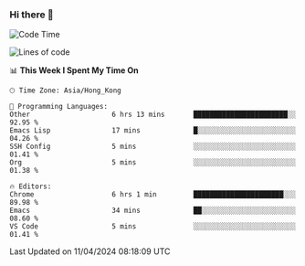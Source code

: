 ### Hi there 👋

<!--
**nicehiro/nicehiro** is a ✨ _special_ ✨ repository because its `README.md` (this file) appears on your GitHub profile.

Here are some ideas to get you started:

- 🔭 I’m currently working on ...
- 🌱 I’m currently learning ...
- 👯 I’m looking to collaborate on ...
- 🤔 I’m looking for help with ...
- 💬 Ask me about ...
- 📫 How to reach me: ...
- 😄 Pronouns: ...
- ⚡ Fun fact: ...
-->

<!--START_SECTION:waka-->
![Code Time](http://img.shields.io/badge/Code%20Time-303%20hrs%2031%20mins-blue)

![Lines of code](https://img.shields.io/badge/From%20Hello%20World%20I%27ve%20Written-2.6%20million%20lines%20of%20code-blue)

📊 **This Week I Spent My Time On** 

```text
🕑︎ Time Zone: Asia/Hong_Kong

💬 Programming Languages: 
Other                    6 hrs 13 mins       ███████████████████████░░   92.95 % 
Emacs Lisp               17 mins             █░░░░░░░░░░░░░░░░░░░░░░░░   04.26 % 
SSH Config               5 mins              ░░░░░░░░░░░░░░░░░░░░░░░░░   01.41 % 
Org                      5 mins              ░░░░░░░░░░░░░░░░░░░░░░░░░   01.38 % 

🔥 Editors: 
Chrome                   6 hrs 1 min         ██████████████████████░░░   89.98 % 
Emacs                    34 mins             ██░░░░░░░░░░░░░░░░░░░░░░░   08.60 % 
VS Code                  5 mins              ░░░░░░░░░░░░░░░░░░░░░░░░░   01.41 % 
```


 Last Updated on 11/04/2024 08:18:09 UTC
<!--END_SECTION:waka-->
